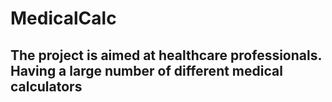 # MedicalCalc


## The project is aimed at healthcare professionals. Having a large number of different medical calculators
